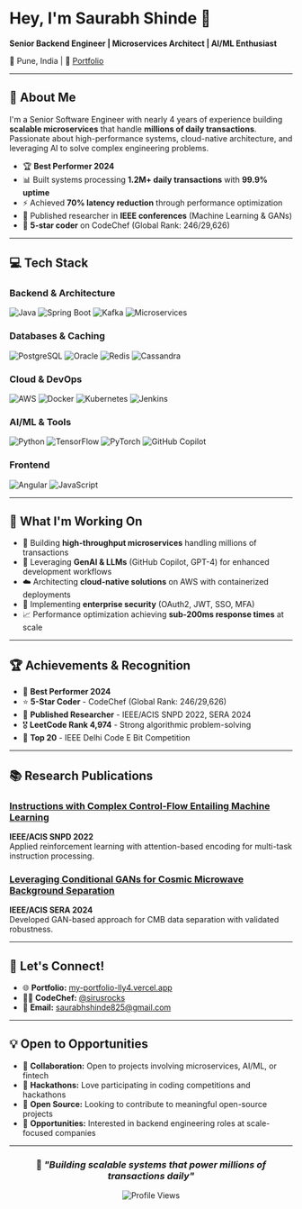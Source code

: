 # Hey, I'm Saurabh Shinde 👋

**Senior Backend Engineer | Microservices Architect | AI/ML Enthusiast**

📍 Pune, India | 🔗 [Portfolio](https://my-portfolio-lly4.vercel.app/) 

---

## 🚀 About Me

I'm a Senior Software Engineer with nearly 4 years of experience building **scalable microservices** that handle **millions of daily transactions**. Passionate about high-performance systems, cloud-native architecture, and leveraging AI to solve complex engineering problems.

- 🏆 **Best Performer 2024** 
- 📊 Built systems processing **1.2M+ daily transactions** with **99.9% uptime**
- ⚡ Achieved **70% latency reduction** through performance optimization
- 🔬 Published researcher in **IEEE conferences** (Machine Learning & GANs)
- 🌟 **5-star coder** on CodeChef (Global Rank: 246/29,626)

---

## 💻 Tech Stack

### **Backend & Architecture**
![Java](https://img.shields.io/badge/Java-ED8B00?style=for-the-badge&logo=openjdk&logoColor=white)
![Spring Boot](https://img.shields.io/badge/Spring_Boot-6DB33F?style=for-the-badge&logo=spring-boot&logoColor=white)
![Kafka](https://img.shields.io/badge/Apache_Kafka-231F20?style=for-the-badge&logo=apache-kafka&logoColor=white)
![Microservices](https://img.shields.io/badge/Microservices-FF6C37?style=for-the-badge&logo=microgenetics&logoColor=white)

### **Databases & Caching**
![PostgreSQL](https://img.shields.io/badge/PostgreSQL-316192?style=for-the-badge&logo=postgresql&logoColor=white)
![Oracle](https://img.shields.io/badge/Oracle-F80000?style=for-the-badge&logo=oracle&logoColor=white)
![Redis](https://img.shields.io/badge/Redis-DC382D?style=for-the-badge&logo=redis&logoColor=white)
![Cassandra](https://img.shields.io/badge/Cassandra-1287B1?style=for-the-badge&logo=apache-cassandra&logoColor=white)

### **Cloud & DevOps**
![AWS](https://img.shields.io/badge/AWS-232F3E?style=for-the-badge&logo=amazon-aws&logoColor=white)
![Docker](https://img.shields.io/badge/Docker-2496ED?style=for-the-badge&logo=docker&logoColor=white)
![Kubernetes](https://img.shields.io/badge/Kubernetes-326CE5?style=for-the-badge&logo=kubernetes&logoColor=white)
![Jenkins](https://img.shields.io/badge/Jenkins-D24939?style=for-the-badge&logo=jenkins&logoColor=white)

### **AI/ML & Tools**
![Python](https://img.shields.io/badge/Python-3776AB?style=for-the-badge&logo=python&logoColor=white)
![TensorFlow](https://img.shields.io/badge/TensorFlow-FF6F00?style=for-the-badge&logo=tensorflow&logoColor=white)
![PyTorch](https://img.shields.io/badge/PyTorch-EE4C2C?style=for-the-badge&logo=pytorch&logoColor=white)
![GitHub Copilot](https://img.shields.io/badge/GitHub_Copilot-000000?style=for-the-badge&logo=github&logoColor=white)

### **Frontend**
![Angular](https://img.shields.io/badge/Angular-DD0031?style=for-the-badge&logo=angular&logoColor=white)
![JavaScript](https://img.shields.io/badge/JavaScript-F7DF1E?style=for-the-badge&logo=javascript&logoColor=black)

---
## 🎯 What I'm Working On

- 🔨 Building **high-throughput microservices** handling millions of transactions
- 🤖 Leveraging **GenAI & LLMs** (GitHub Copilot, GPT-4) for enhanced development workflows
- ☁️ Architecting **cloud-native solutions** on AWS with containerized deployments
- 🔐 Implementing **enterprise security** (OAuth2, JWT, SSO, MFA)
- 📈 Performance optimization achieving **sub-200ms response times** at scale

---

## 🏆 Achievements & Recognition

- 🥇 **Best Performer 2024** 
- ⭐ **5-Star Coder** - CodeChef (Global Rank: 246/29,626)
- 📝 **Published Researcher** - IEEE/ACIS SNPD 2022, SERA 2024
- 🎖️ **LeetCode Rank 4,974** - Strong algorithmic problem-solving
- 🏅 **Top 20** - IEEE Delhi Code E Bit Competition

---

## 📚 Research Publications

### [Instructions with Complex Control-Flow Entailing Machine Learning](https://ieeexplore.ieee.org/document/10051797)
**IEEE/ACIS SNPD 2022**  
Applied reinforcement learning with attention-based encoding for multi-task instruction processing.

### [Leveraging Conditional GANs for Cosmic Microwave Background Separation](https://doi.ieeecomputersociety.org/10.1109/SERA61261.2024.10685557)
**IEEE/ACIS SERA 2024**  
Developed GAN-based approach for CMB data separation with validated robustness.

---

## 🤝 Let's Connect!

- 🌐 **Portfolio:** [my-portfolio-lly4.vercel.app](https://my-portfolio-lly4.vercel.app/)
- 👨‍💻 **CodeChef:** [@sirusrocks](https://www.codechef.com/users/sirusrocks)
- 📧 **Email:** saurabhshinde825@gmail.com

---

## 💡 Open to Opportunities

- 👯 **Collaboration:** Open to projects involving microservices, AI/ML, or fintech
- 🎯 **Hackathons:** Love participating in coding competitions and hackathons
- 🌱 **Open Source:** Looking to contribute to meaningful open-source projects
- 💼 **Opportunities:** Interested in backend engineering roles at scale-focused companies

---

<div align="center">

### 💭 *"Building scalable systems that power millions of transactions daily"*

![Profile Views](https://komarev.com/ghpvc/?username=Saurabh1606&color=brightgreen)

</div>
